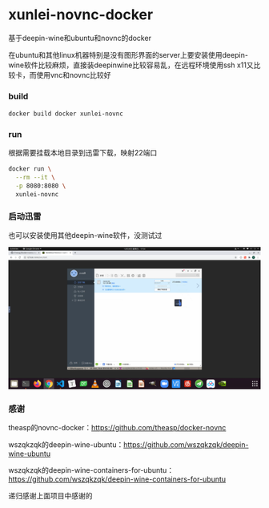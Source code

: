 # xunlei-novnc-docker

基于deepin-wine和ubuntu和novnc的docker

在ubuntu和其他linux机器特别是没有图形界面的server上要安装使用deepin-wine软件比较麻烦，直接装deepinwine比较容易乱，在远程环境使用ssh x11又比较卡，而使用vnc和novnc比较好

### build
```bash
docker build docker xunlei-novnc
```

### run

根据需要挂载本地目录到迅雷下载，映射22端口

```bash
docker run \
  --rm --it \
  -p 8080:8080 \
  xunlei-novnc
```

### 启动迅雷

也可以安装使用其他deepin-wine软件，没测试过

![ss](img/Screenshot.png)

### 感谢


theasp的novnc-docker：https://github.com/theasp/docker-novnc

wszqkzqk的deepin-wine-ubuntu：https://github.com/wszqkzqk/deepin-wine-ubuntu

wszqkzqk的deepin-wine-containers-for-ubuntu：https://github.com/wszqkzqk/deepin-wine-containers-for-ubuntu

递归感谢上面项目中感谢的